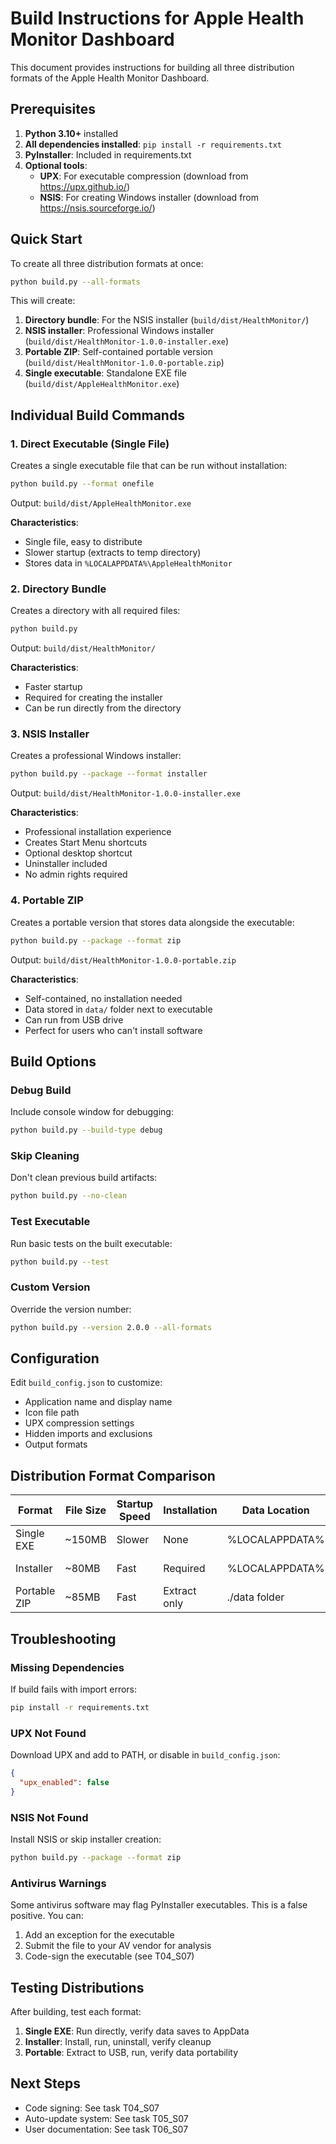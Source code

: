 # Build Instructions for Apple Health Monitor Dashboard

This document provides instructions for building all three distribution formats of the Apple Health Monitor Dashboard.

## Prerequisites

1. **Python 3.10+** installed
2. **All dependencies installed**: `pip install -r requirements.txt`
3. **PyInstaller**: Included in requirements.txt
4. **Optional tools**:
   - **UPX**: For executable compression (download from https://upx.github.io/)
   - **NSIS**: For creating Windows installer (download from https://nsis.sourceforge.io/)

## Quick Start

To create all three distribution formats at once:

```bash
python build.py --all-formats
```

This will create:
1. **Directory bundle**: For the NSIS installer (`build/dist/HealthMonitor/`)
2. **NSIS installer**: Professional Windows installer (`build/dist/HealthMonitor-1.0.0-installer.exe`)
3. **Portable ZIP**: Self-contained portable version (`build/dist/HealthMonitor-1.0.0-portable.zip`)
4. **Single executable**: Standalone EXE file (`build/dist/AppleHealthMonitor.exe`)

## Individual Build Commands

### 1. Direct Executable (Single File)

Creates a single executable file that can be run without installation:

```bash
python build.py --format onefile
```

Output: `build/dist/AppleHealthMonitor.exe`

**Characteristics**:
- Single file, easy to distribute
- Slower startup (extracts to temp directory)
- Stores data in `%LOCALAPPDATA%\AppleHealthMonitor`

### 2. Directory Bundle

Creates a directory with all required files:

```bash
python build.py
```

Output: `build/dist/HealthMonitor/`

**Characteristics**:
- Faster startup
- Required for creating the installer
- Can be run directly from the directory

### 3. NSIS Installer

Creates a professional Windows installer:

```bash
python build.py --package --format installer
```

Output: `build/dist/HealthMonitor-1.0.0-installer.exe`

**Characteristics**:
- Professional installation experience
- Creates Start Menu shortcuts
- Optional desktop shortcut
- Uninstaller included
- No admin rights required

### 4. Portable ZIP

Creates a portable version that stores data alongside the executable:

```bash
python build.py --package --format zip
```

Output: `build/dist/HealthMonitor-1.0.0-portable.zip`

**Characteristics**:
- Self-contained, no installation needed
- Data stored in `data/` folder next to executable
- Can run from USB drive
- Perfect for users who can't install software

## Build Options

### Debug Build

Include console window for debugging:

```bash
python build.py --build-type debug
```

### Skip Cleaning

Don't clean previous build artifacts:

```bash
python build.py --no-clean
```

### Test Executable

Run basic tests on the built executable:

```bash
python build.py --test
```

### Custom Version

Override the version number:

```bash
python build.py --version 2.0.0 --all-formats
```

## Configuration

Edit `build_config.json` to customize:
- Application name and display name
- Icon file path
- UPX compression settings
- Hidden imports and exclusions
- Output formats

## Distribution Format Comparison

| Format | File Size | Startup Speed | Installation | Data Location | Best For |
|--------|-----------|---------------|--------------|---------------|----------|
| Single EXE | ~150MB | Slower | None | %LOCALAPPDATA% | Quick distribution |
| Installer | ~80MB | Fast | Required | %LOCALAPPDATA% | Professional deployment |
| Portable ZIP | ~85MB | Fast | Extract only | ./data folder | USB/portable use |

## Troubleshooting

### Missing Dependencies

If build fails with import errors:
```bash
pip install -r requirements.txt
```

### UPX Not Found

Download UPX and add to PATH, or disable in `build_config.json`:
```json
{
  "upx_enabled": false
}
```

### NSIS Not Found

Install NSIS or skip installer creation:
```bash
python build.py --package --format zip
```

### Antivirus Warnings

Some antivirus software may flag PyInstaller executables. This is a false positive. You can:
1. Add an exception for the executable
2. Submit the file to your AV vendor for analysis
3. Code-sign the executable (see T04_S07)

## Testing Distributions

After building, test each format:

1. **Single EXE**: Run directly, verify data saves to AppData
2. **Installer**: Install, run, uninstall, verify cleanup
3. **Portable**: Extract to USB, run, verify data portability

## Next Steps

- Code signing: See task T04_S07
- Auto-update system: See task T05_S07
- User documentation: See task T06_S07